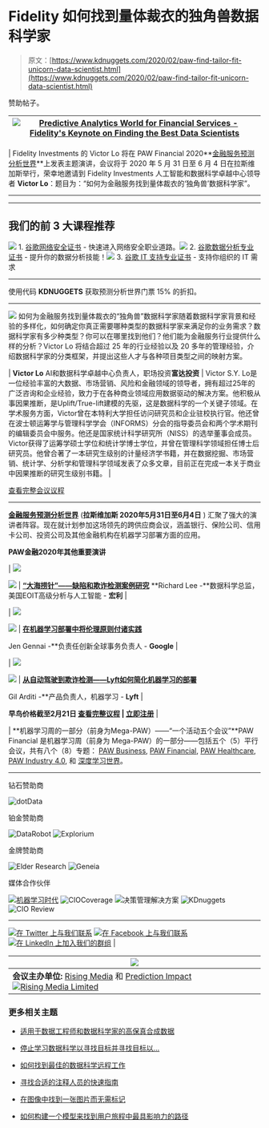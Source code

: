 # Fidelity 如何找到量体裁衣的独角兽数据科学家

> 原文：[https://www.kdnuggets.com/2020/02/paw-find-tailor-fit-unicorn-data-scientist.html](https://www.kdnuggets.com/2020/02/paw-find-tailor-fit-unicorn-data-scientist.html)

赞助帖子。

| [![Predictive Analytics World for Financial Services - Fidelity's Keynote on Finding the Best Data Scientists](../Images/31dd75102ffbd55a19f151fb68832c3d.png)](https://www.predictiveanalyticsworld.com/financial?utm_source=kdn&utm_medium=blog&utm_campaign=header) |
| --- |

| Fidelity Investments 的 Victor Lo 将在 PAW Financial 2020**[金融服务预测分析世界](https://www.predictiveanalyticsworld.com/financial/2020/?utm_source=kdn&utm_medium=blog&utm_campaign=keynote)**上发表主题演讲，会议将于 2020 年 5 月 31 日至 6 月 4 日在拉斯维加斯举行，荣幸地邀请到 Fidelity Investments 人工智能和数据科学卓越中心领导者 **Victor Lo**：题目为：“如何为金融服务找到量体裁衣的‘独角兽’数据科学家”。

* * *

* * *

## 我们的前 3 大课程推荐

![](../Images/0244c01ba9267c002ef39d4907e0b8fb.png) 1\. [谷歌网络安全证书](https://www.kdnuggets.com/google-cybersecurity) - 快速进入网络安全职业道路。![](../Images/e225c49c3c91745821c8c0368bf04711.png) 2\. [谷歌数据分析专业证书](https://www.kdnuggets.com/google-data-analytics) - 提升你的数据分析技能！![](../Images/0244c01ba9267c002ef39d4907e0b8fb.png) 3\. [谷歌 IT 支持专业证书](https://www.kdnuggets.com/google-itsupport) - 支持你组织的 IT 需求

* * *

使用代码 **KDNUGGETS** 获取预测分析世界门票 15% 的折扣。

* * *

[![](../Images/72dfbbf0ae886c4155aaa4718bf272e2.png)](https://www.predictiveanalyticsworld.com/financial/2020/agenda/?utm_source=kdn&utm_medium=blog&utm_campaign=keynote#session77801) 如何为金融服务找到量体裁衣的“独角兽”数据科学家随着数据科学家背景和经验的多样化，如何确定你真正需要哪种类型的数据科学家来满足你的业务需求？数据科学家有多少种类型？你可以在哪里找到他们？他们能为金融服务行业提供什么样的分析？Victor Lo 将结合超过 25 年的行业经验以及 20 多年的管理经验，介绍数据科学家的分类框架，并提出这些人才与各种项目类型之间的映射方案。

&#124;  **Victor Lo** AI和数据科学卓越中心负责人，职场投资**富达投资** &#124; Victor S.Y. Lo是一位经验丰富的大数据、市场营销、风险和金融领域的领导者，拥有超过25年的广泛咨询和企业经验，致力于在各种商业领域应用数据驱动的解决方案。他积极从事因果推断，是Uplift/True-lift建模的先驱，这是数据科学的一个关键子领域。在学术服务方面，Victor曾在本特利大学担任访问研究员和企业驻校执行官。他还曾在波士顿运筹学与管理科学学会（INFORMS）分会的指导委员会和两个学术期刊的编辑委员会中服务。他还是国家统计科学研究所（NISS）的选举董事会成员。Victor获得了运筹学硕士学位和统计学博士学位，并曾在管理科学领域担任博士后研究员。他曾合著了一本研究生级别的计量经济学书籍，并在数据挖掘、市场营销、统计学、分析学和管理科学领域发表了众多文章，目前正在完成一本关于商业中因果推断的研究生级别书籍。 &#124;

[查看完整会议议程](https://www.predictiveanalyticsworld.com/financial/2020/agenda/?utm_source=kdn&utm_medium=blog&utm_campaign=keynote)

* * *

**[金融服务预测分析世界](https://www.predictiveanalyticsworld.com/financial/2020/?utm_source=kdn&utm_medium=blog&utm_campaign=keynote)**  (**拉斯维加斯 2020年5月31日至6月4日** )  汇聚了强大的演讲者阵容。现在就计划参加这场领先的跨供应商会议，涵盖银行、保险公司、信用卡公司、投资公司及其他金融机构在机器学习部署方面的应用。

**PAW金融2020年其他重要演讲**

&#124; ![](../Images/7bc3a46dbdb0046d0d7a876b187cdf5a.png)

![](../Images/63f161e338603f75070e163a739627dc.png) &#124;  **[“大海捞针”——缺陷和欺诈检测案例研究](https://www.predictiveanalyticsworld.com/financial/2020/agenda/#session77651)**  **Richard Lee -**数据科学总监，美国EOIT高级分析与人工智能 - **宏利** &#124;

&#124; ![](../Images/92f8e148574d6afb97bd472249a78360.png)

![](../Images/4e0d73eed2101f16872d3caaa6a458f2.png) &#124;  **[在机器学习部署中将伦理原则付诸实践](https://www.predictiveanalyticsworld.com/financial/2020/agenda/#session77571)**

Jen Gennai -**负责任创新全球事务负责人 - **Google** &#124;

&#124; ![](../Images/96b49fce31d974b8a3c89c8f843d6ef6.png)

![](../Images/4def9aa2bdc744fe6eb079dd3928cca3.png) &#124;  **[从自动驾驶到欺诈检测——Lyft如何简化机器学习的部署](https://www.predictiveanalyticsworld.com/financial/2020/agenda/#session77561)**

Gil Arditi -**产品负责人，机器学习 - **Lyft** &#124;

**[](https://www.predictiveanalyticsworld.com/financial/2020/agenda/?utm_source=kdn&utm_medium=blog&utm_campaign=keynote) 早鸟价格截至2月21日 [查看完整议程](https://www.predictiveanalyticsworld.com/financial/2020/agenda/?utm_source=kdn&utm_medium=blog&utm_campaign=keynote) &#124; [立即注册](https://www.predictiveanalyticsworld.com/machinelearningweek/registration/?utm_source=kdn&utm_medium=blog&utm_campaign=keynote)** |

| **机器学习周的一部分（前身为Mega-PAW）——“一个活动五个会议”**PAW Financial 是机器学习周（前身为 Mega-PAW）的一部分——包括五个（5）平行会议，共有八个（8）专题： [PAW Business](http://www.predictiveanalyticsworld.com/business/2020/?utm_source=kdn&utm_medium=blog&utm_campaign=footer), [PAW Financial](http://www.predictiveanalyticsworld.com/financial/2020/?utm_source=kdn&utm_medium=blog&utm_campaign=footer), [PAW Healthcare](http://www.predictiveanalyticsworld.com/health/2020/?utm_source=kdn&utm_medium=blog&utm_campaign=footer), [PAW Industry 4.0](http://www.predictiveanalyticsworld.com/industry40/2020/?utm_source=kdn&utm_medium=blog&utm_campaign=footer), 和 [深度学习世界](http://www.deeplearningworld.com/?utm_source=kdn&utm_medium=blog&utm_campaign=footer)。

* * *

钻石赞助商

![dotData](../Images/3d585c338fd9b36554caa712069a4a56.png "dotData")

铂金赞助商

![DataRobot](../Images/abef6bf7267f9f465045d2e80a400f99.png "DataRobot") ![Explorium](../Images/a7105717e498971a46d08efe8eda3725.png "Explorium")

金牌赞助商

![Elder Research](../Images/2d0e2a72599b02dd1f3687f8c81d9697.png "Elder Research") ![Geneia](../Images/1cab1af31bbbb9b1bcc5e1da8f0f8f94.png "Geneia")

媒体合作伙伴

[![机器学习时代](../Images/a8a87e19f3f25e40a200a194713c6eab.png "机器学习时代")](https://www.predictiveanalyticsworld.com/machinelearningtimes/) ![CIOCoverage](../Images/cbd8b423fa16cc9702f4ddf7b601f759.png "CIOCoverage") ![决策管理解决方案](../Images/c4cb3af47b34530021719224531d5bac.png "决策管理解决方案") ![KDnuggets](../Images/e087502b7fbce0c2207daf3f4245dc43.png "KDnuggets") ![CIO Review](../Images/7d18679e76a7e03cd7aed05d8f9898df.png "CIO Review")

* * *

[![在 Twitter 上与我们联系](../Images/c88523cee670e6c671904b6919b89e68.png)](https://twitter.com/PAWFinancial) [![在 Facebook 上与我们联系](../Images/6c193f5a1cc763f7a6e71e66b22c4ca4.png)](https://www.facebook.com/PAWFinancial/) [![在 LinkedIn 上加入我们的群组](../Images/94a1b2502fd3f188ece3b18b996097c6.png)](https://www.linkedin.com/groups/8447608) |

| ![](../Images/02fae51e990981c0a9f1bd4bb031dc25.png) |
| --- |
| **会议主办单位:** [Rising Media](http://www.risingmedia.com/) 和 [Prediction Impact](http://www.predictionimpact.com/) [![Rising Media Limited](../Images/39a1c1c87df16e7d804e7f69b0e4eac9.png)](http://www.risingmedia.com/) |

### 更多相关主题

+   [适用于数据工程师和数据科学家的高保真合成数据](https://www.kdnuggets.com/2022/tonic-high-fidelity-synthetic-data-engineers-scientists-alike.html)

+   [停止学习数据科学以寻找目标并寻找目标以...](https://www.kdnuggets.com/2021/12/stop-learning-data-science-find-purpose.html)

+   [如何找到最佳的数据科学远程工作](https://www.kdnuggets.com/2022/12/find-best-data-science-remote-jobs.html)

+   [寻找合适的注释人员的快速指南](https://www.kdnuggets.com/2022/04/quick-guide-find-right-minds-annotation.html)

+   [在图像中找到一张图片而无需标记](https://www.kdnuggets.com/2022/09/find-picture-image-without-marking.html)

+   [如何构建一个模型来找到用户旅程中最具影响力的路径](https://www.kdnuggets.com/2022/09/objectiv-build-model-impactful-paths-user-journeys.html)
